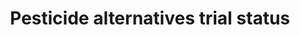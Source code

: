 ---
title: 'Pesticide alternatives trial status'
field: 'is.pesticide.alternativeTrial'
slug: 'is-pesticide-alternativetrial'
description: 'The type of alternatives strategy'
comment: 'select from control list'
required: False
vocabulary: 'vocabulary.txt'
module: 'Pesticides'
cluster: 'Fsc'
policy: 'Controlled value. Multi select from control list.'
layout: 'fsc'
---